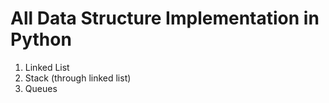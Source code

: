 # All Data Structure Implementation in Python
1) Linked List
2) Stack (through linked list)
3) Queues
